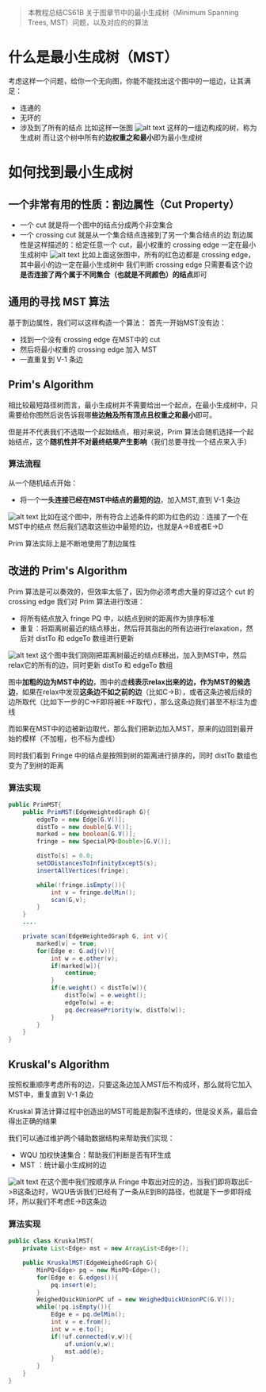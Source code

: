 > 本教程总结CS61B 关于图章节中的最小生成树（Minimum Spanning Trees, MST）问题，以及对应的的算法

# 什么是最小生成树（MST）
考虑这样一个问题，给你一个无向图，你能不能找出这个图中的一组边，让其满足：
- 连通的
- 无环的
- 涉及到了所有的结点
比如这样一张图
![alt text](https://132-1331126615.cos.ap-guangzhou.myqcloud.com/MST.png)
这样的一组边构成的树，称为生成树
而让这个树中所有的**边权重之和最小**即为最小生成树

# 如何找到最小生成树
## 一个非常有用的性质：割边属性（Cut Property）
- 一个 cut 就是将一个图中的结点分成两个非空集合
- 一个 crossing cut 就是从一个集合结点连接到了另一个集合结点的边
割边属性是这样描述的：给定任意一个 cut，最小权重的 crossing edge 一定在最小生成树中
![alt text](https://132-1331126615.cos.ap-guangzhou.myqcloud.com/CutProperty.png)
比如上面这张图中，所有的红色边都是 crossing edge，其中最小的边一定在最小生成树中
我们判断 crossing edge 只需要看这个边**是否连接了两个属于不同集合（也就是不同颜色）的结点**即可

## 通用的寻找 MST 算法
基于割边属性，我们可以这样构造一个算法：
首先一开始MST没有边：
- 找到一个没有 crossing edge 在MST中的 cut
- 然后将最小权重的 crossing edge 加入 MST
- 一直重复到 V-1 条边

## Prim's Algorithm
相比较最短路径树而言，最小生成树并不需要给出一个起点，在最小生成树中，只需要给你图然后说告诉我哪**些边触及所有顶点且权重之和最小**即可。

但是并不代表我们不选取一个起始结点，相对来说，Prim 算法会随机选择一个起始结点，这个**随机性并不对最终结果产生影响**（我们总要寻找一个结点来入手）

### 算法流程
从一个随机结点开始：
- 将一个**一头连接已经在MST中结点的最短的边**，加入MST,直到 V-1 条边

![alt text](https://132-1331126615.cos.ap-guangzhou.myqcloud.com/Prim.png)
比如在这个图中，所有符合上述条件的即为红色的边：连接了一个在MST中的结点
然后我们选取这些边中最短的边，也就是A->B或者E->D

Prim 算法实际上是不断地使用了割边属性

## 改进的 Prim's Algorithm 
Prim 算法是可以奏效的，但效率太低了，因为你必须考虑大量的穿过这个 cut 的 crossing edge
我们对 Prim 算法进行改进：
- 将所有结点放入 fringe PQ 中，以结点到树的距离作为排序标准
- 重复：将距离树最近的结点移出，然后将其指出的所有边进行relaxation，然后对 distTo 和 edgeTo 数组进行更新

![alt text](https://132-1331126615.cos.ap-guangzhou.myqcloud.com/OptimizedPrim.png)
这个图中我们刚刚把距离树最近的结点E移出，加入到MST中，然后relax它的所有的边，同时更新 distTo 和 edgeTo 数组

图中**加粗的边为MST中的边**，图中的虚**线表示relax出来的边，作为MST的候选边**，如果在relax中发现**这条边不如之前的边**（比如C->B），或者这条边被后续的边所取代（比如下一步的C->F即将被E->F取代），那么这条边我们甚至不标注为虚线

而如果在MST中的边被新边取代，那么我们把新边加入MST，原来的边回到最开始的模样（不加粗，也不标为虚线）

同时我们看到 Fringe 中的结点是按照到树的距离进行排序的，同时 distTo 数组也变为了到树的距离

### 算法实现
```java
public PrimMST{
    public PrimMST(EdgeWeightedGraph G){
        edgeTo = new Edge[G.V()];
        distTo = new double[G.V()];
        marked = new boolean[G.V()];
        fringe = new SpecialPQ<Double>[G.V()];

        distTo[s] = 0.0;
        setDDistancesToInfinityExceptS(s);
        insertAllVertices(fringe);

        while(!fringe.isEmpty()){
            int v = fringe.delMin();
            scan(G,v);
        }
    } 
    ....

    private scan(EdgeWeightedGraph G, int v){
        marked[v] = true;
        for(Edge e: G.adj(v)){
            int w = e.other(v);
            if(marked[w]){
                continue;
            }
            if(e.weight() < distTo[w]){
                distTo[w] = e.weight();
                edgeTo[w] = e;
                pq.decreasePriority(w, distTo[w]);
            }
        }
    }
}
```

## Kruskal's Algorithm
按照权重顺序考虑所有的边，只要这条边加入MST后不构成环，那么就将它加入MST中，重复直到 V-1 条边

Kruskal 算法计算过程中创造出的MST可能是割裂不连续的，但是没关系，最后会得出正确的结果

我们可以通过维护两个辅助数据结构来帮助我们实现：
- WQU 加权快速集合：帮助我们判断是否有环生成
- MST ：统计最小生成树的边

![alt text](https://132-1331126615.cos.ap-guangzhou.myqcloud.com/Kruskal.png)
在这个图中我们按顺序从 Fringe 中取出对应的边，当我们即将取出E->B这条边时，WQU告诉我们已经有了一条从E到B的路径，也就是下一步即将成环，所以我们不考虑E->B这条边

### 算法实现
```java
public class KruskalMST{
    private List<Edge> mst = new ArrayList<Edge>();

    public KruskalMST(EdgeWeighedGraph G){
        MinPQ<Edge> pq = new MinPQ<Edge>();
        for(Edge e: G.edges()){
            pq.insert(e);
        }
        WeighedQuickUnionPC uf = new WeighedQuickUnionPC(G.V());
        while(!pq.isEmpty()){
            Edge e = pq.delMin();
            int v = e.from();
            int w = e.to();
            if(!uf.connected(v,w)){
                uf.union(v,w);
                mst.add(e);
            }
        }
    }
}
```
